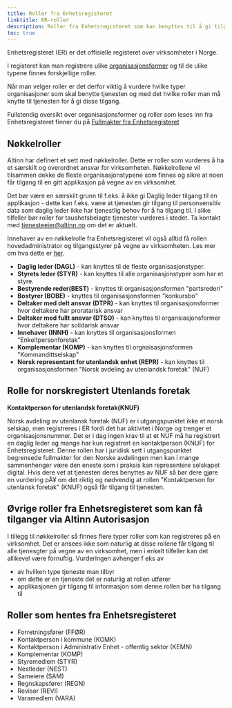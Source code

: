 ```yaml
---
title: Roller fra Enhetsregisteret
linktitle: ER-roller
description: Roller fra Enhetsregisteret som kan benyttes til å gi tilgang til en applikasjon. 
toc: true
---
```


Enhetsregisteret (ER) er det offisielle registeret over virksomheter i Norge.

I registeret kan man registrere ulike [organisasjonsformer](https://www.brreg.no/bedrift/organisasjonsformer/) og
til de ulike typene finnes forskjellige roller. 

Når man velger roller er det derfor viktig å vurdere hvilke typer organisasjoner som skal benytte tjenesten
og med det hvilke roller man må knytte til tjenesten for å gi disse tilgang.

Fullstendig oversikt over organisasjonsformer og roller som leses inn fra Enhetsregisteret
finner du på [Fullmakter fra Enhetsregisteret](/authorization/what-do-you-get/accessgroups/register_er/)


## Nøkkelroller
Altinn har definert et sett med nøkkelroller. Dette er roller som vurderes å ha et særskilt og overordnet ansvar for virksomheten. 
Nøkkelrollene vil tilsammen dekke de fleste organisasjonstypene som finnes og sikre at noen får tilgang til en gitt applikasjon på vegne av en virksomhet. 

Det bør være en særskilt grunn til f.eks. å ikke gi Daglig leder tilgang til en applikasjon - dette kan f.eks. være at tjenesten gir tilgang til personsensitiv data som 
daglig leder ikke har tjenestlig behov for å ha tilgang til. I slike tilfeller bør roller for taushetsbelagte tjenester vurderes i stedet. Ta kontakt med tjenesteeier@altinn.no om det er aktuelt. 

Innehaver av en nøkkelrolle fra Enhetsregisteret vil også alltid få rollen hovedadministrator og tilgangsstyrer på vegne av virksomheten.
Les mer om hva dette er [her](https://www.altinn.no/hjelp/skjema/alle-altinn-roller/hovedadministrator/). 

- **Daglig leder (DAGL)** - kan knyttes til de fleste organisasjonstyper. 
- **Styrets leder (STYR)** - kan knyttes til alle organisasjonstyper som har et styre.
- **Bestyrende reder(BEST)** - knyttes til organisasjonsformen "partsrederi"
- **Bostyrer (BOBE)** - knyttes til organisasjonsformen "konkursbo"
- **Deltaker med delt ansvar (DTPR)** - kan knyttes til organisasjonsformer hvor deltakere har proratarisk ansvar
- **Deltaker med fullt ansvar (DTSO)** - kan knyttes til organsiasjonsformer hvor deltakere har solidarisk ansvar
- **Innehaver (INNH)** - kan knyttes til organisasjonsformen "Enkeltpersonforetak" 
- **Komplementar (KOMP)** - kan knyttes til orgnaisasjonsformen "Kommandittselskap"
- **Norsk representant for utenlandsk enhet (REPR)** - kan knyttes til organisasjonsformen "Norsk avdeling av utenlandsk foretak" (NUF)



## Rolle for norskregistert Utenlands foretak
**Kontaktperson for utenlandsk foretak(KNUF)**

Norsk avdeling av utenlansk foretak (NUF) er i utgangspunktet ikke et norsk selskap, men registreres i ER fordi det har aktivitet i Norge og trenger et organisasjonsnummer. 
Det er i dag ingen krav til at et NUF må ha registrert en daglig leder og mange har kun registrert en kontaktperson (KNUF) for Enhetsregisteret. Denne rollen har i juridisk sett i utgangspunktet begrensede fullmakter for den Norske avdelingen men kan i mange sammenhenger være den eneste som i praksis kan representere selskapet digital. 
Hvis dere vet at tjenesten deres benyttes av NUF så bør dere gjøre en vurdering pÃ¥ om det riktig og nødvendig at rollen "Kontaktperson for utenlansk foretak" (KNUF) også får tilgang til tjenesten. 

## Øvrige roller fra Enhetsregisteret som kan få tilganger via Altinn Autorisasjon
I tillegg til nøkkelroller så finnes flere typer roller som kan registreres på en virksomhet. 
Det er ansees ikke som naturlig at disse rollene får tilgang til alle tjenesgter på vegne av en virksomhet, men i enkelt tilfeller kan det allikevel være fornuftig. 
Vurderingen avhenger f eks av
- av hvilken type tjeneste man tilbyr
- om dette er en tjeneste det er naturlig at rollen utfører
- applikasjonen gir tilgang til informasjon som denne rollen bør ha tilgang til 

## Roller som hentes fra Enhetsregisteret
- Forretningsfører (FFØR)
- Kontaktperson i kommune (KOMK)
- Kontaktperson i Administrativ Enhet - offentlig sektor (KEMN)
- Komplementar (KOMP)
- Styremedlem (STYR)
- Nestleder (NEST)
- Sameiere (SAM)
- Regnskapsfører (REGN)
- Revisor (REVI)
- Varamedlem (VARA)
